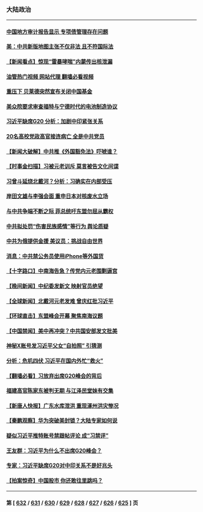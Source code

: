 ### 大陆政治
---
#### [中国地方审计报告显示 专项债管理存在问题](../../pages/ncid277/n14068311.md?09070445) 
#### [美：中共新版地图主张不仅非法 且不符国际法](../../pages/ncid277/n14068291.md?09070445) 
#### [【新闻看点】惊现“雷暴哮喘”内蒙传出核泄漏](../../pages/ncid277/n14068227.md?09070445) 
#### [油管热门视频 网站代理 翻墙必看视频](http://138.2.39.72:81/youtube.html?epic-marker?09070445)
#### [重压下 贝莱德突然宣布关闭中国基金](../../pages/ncid277/n14068308.md?09070445) 
#### [美众院要求审查福特与宁德时代的电池制造协议](../../pages/ncid277/n14068277.md?09070445) 
#### [习近平缺席G20 分析：加剧中印紧张关系](../../pages/ncid277/n14068280.md?09070445) 
#### [20名高校党政高官接连病亡 全是中共党员](../../pages/ncid277/n14068223.md?09070445) 
#### [【新闻大破解】中共推《外国豁免法》吓唬谁？](../../pages/ncid277/n14068257.md?09070445) 
#### [【时事金扫描】习被元老训斥 莫言被告文化间谍](../../pages/ncid277/n14068232.md?09070445) 
#### [习曾斗延烧北戴河？分析：习确实在内部受压](../../pages/ncid277/n14068050.md?09070445) 
#### [岸田文雄与李强会面 重申日本对核废水立场](../../pages/ncid277/n14068268.md?09070445) 
#### [与中共争端不断之际 菲总统吁东盟勿屈从霸权](../../pages/ncid277/n14068077.md?09070445) 
#### [中共拟处罚“伤害民族感情”等行为 舆论质疑](../../pages/ncid277/n14068110.md?09070445) 
#### [中共为俄提供金援 美议员：挑战自由世界](../../pages/ncid277/n14068182.md?09070445) 
#### [消息：中共禁公务员使用iPhone等外国货](../../pages/ncid277/n14068221.md?09070445) 
#### [【十字路口】中南海告急？传党内元老围剿逼宫](../../pages/ncid277/n14068170.md?09070445) 
#### [【晚间新闻】中纪委发新文 映射官员绝望](../../pages/ncid277/n14068011.md?09070445) 
#### [【全球新闻】北戴河元老发难 曾庆红批习近平](../../pages/ncid277/n14068012.md?09070445) 
#### [【环球直击】东盟峰会开幕 聚焦南海议题](../../pages/ncid277/n14067682.md?09070445) 
#### [【中国禁闻】美中再冲突？中共国安部发文批美](../../pages/ncid277/n14067677.md?09070445) 
#### [神秘X账号发习近平父女“自拍照” 引猜测](../../pages/ncid277/n14067879.md?09070445) 
#### [分析：危机四伏 习近平在国内外忙“救火”](../../pages/ncid277/n14067872.md?09070445) 
#### [【翻墙必看】习放弃出席G20峰会的背后](../../pages/ncid277/n14067854.md?09070445) 
#### [福建高官陈家东被判无期 与江泽民堂妹有交集](../../pages/ncid277/n14067816.md?09070445) 
#### [【新唐人快报】广东水库泄洪 重现涿州洪灾惨况](../../pages/ncid277/n14067720.md?09070445) 
#### [【秦鹏观察】华为突破美封锁？大陆专家如何说](../../pages/ncid277/n14067646.md?09070445) 
#### [疑似习近平推特账号禁跟帖评论 成“习禁评”](../../pages/ncid277/n14067709.md?09070445) 
#### [王友群：习近平为什么不出席G20峰会？](../../pages/ncid277/n14067685.md?09070445) 
#### [专家：习近平缺席G20对中印关系不是好兆头](../../pages/ncid277/n14067643.md?09070445) 
#### [【拍案惊奇】中国股市 你还敢往里跳吗？](../../pages/ncid277/n14067602.md?09070445) 

---
#### 第 [ [632](./632.md?09070445) / [631](./631.md?09070445) / [630](./630.md?09070445) / [629](./629.md?09070445) / [628](./628.md?09070445) / [627](./627.md?09070445) / [626](./626.md?09070445) / [625](./625.md?09070445) ] 页
